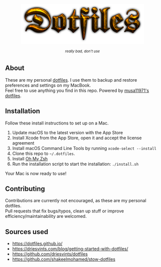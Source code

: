 <p align="center"><img src=".github/logo.png" width="400"></p>

<p align="center">
  <sup><em>really bad, don't use</em></sup>
</p>

## About
These are my personal [dotfiles](https://www.freecodecamp.org/news/dive-into-dotfiles-part-1-e4eb1003cff6/). I use them to backup and restore preferences and settings on my MacBook.  
Feel free to use anything you find in this repo.
Powered by [musa11971's dotfiles](https://github.com/musa11971/dotfiles).

## Installation
Follow these install instructions to set up on a Mac.

1. Update macOS to the latest version with the App Store
2. Install Xcode from the App Store, open it and accept the license agreement
3. Install macOS Command Line Tools by running `xcode-select --install`
4. Clone this repo to `~/.dotfiles`.
5. Install [Oh My Zsh](https://github.com/robbyrussell/oh-my-zsh#getting-started)
6. Run the installation script to start the installation: `./install.sh`

Your Mac is now ready to use!

## Contributing
Contributions are currently not encouraged, as these are my personal dotfiles.  
Pull requests that fix bugs/typos, clean up stuff or improve efficiency/maintainability are welcomed.

## Sources used
- https://dotfiles.github.io/
- https://driesvints.com/blog/getting-started-with-dotfiles/
- https://github.com/driesvints/dotfiles
- https://github.com/shakeelmohamed/stow-dotfiles
